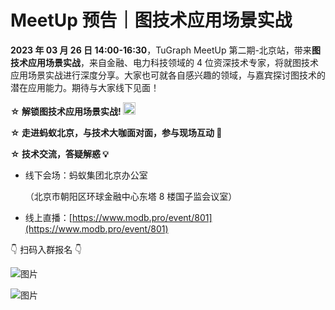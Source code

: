# MeetUp 预告｜图技术应用场景实战

<style>
  .cup{
    width: 20px !important;
    display: inline-block !important;
    margin-left: 3px;
    margin-bottom: 3px;   
  }
</style>

**2023 年 03 月 26 日 14:00-16:30**，TuGraph MeetUp 第二期-北京站，带来**图技术应用场景实战**，来自金融、电力科技领域的 4 位资深技术专家，将就图技术应用场景实战进行深度分享。大家也可就各自感兴趣的领域，与嘉宾探讨图技术的潜在应用能力。期待与大家线下见面！

**☆ 解锁图技术应用场景实战!**<img class='cup' src="https://mdn.alipayobjects.com/huamei_qcdryc/afts/img/A*Oz7uQ7ftMlAAAAAAAAAAAAAADgOBAQ/original">


**☆ 走进蚂蚁北京，与技术大咖面对面，参与现场互动 🎁**

**☆ 技术交流，答疑解惑 💡**

- 线下会场：蚂蚁集团北京办公室

  （北京市朝阳区环球金融中心东塔 8 楼国子监会议室）

- 线上直播：[https://www.modb.pro/event/801](https://www.modb.pro/event/801)

👇 扫码入群报名 👇

![图片](https://mdn.alipayobjects.com/huamei_qcdryc/afts/img/A*K2A2Spq7qS0AAAAAAAAAAAAADgOBAQ/original)

![图片](https://mdn.alipayobjects.com/huamei_qcdryc/afts/img/A*xsTqQbXQiUwAAAAAAAAAAAAADgOBAQ/original)